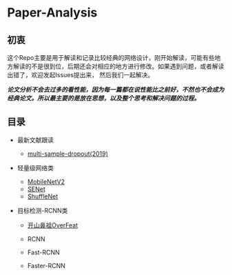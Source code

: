 # Paper-Analysis

## 初衷
这个Repo主要是用于解读和记录比较经典的网络设计，刚开始解读，可能有些地方解读的不是很到位，后期还会对相应的地方进行修改。如果遇到问题，或者解读出错了，欢迎发起Issues提出来，
然后我们一起解决。

***论文分析不会去过多的看性能，因为每一篇都在说性能比之前好，不然也不会成为经典论文。所以最主要的是放在思想，以及整个思考和解决问题的过程。***

## 目录

* 最新文献跟读
  
  * [multi-sample-dropout(2019)](https://github.com/ZH-Lee/Paper-Analysis/blob/master/%E6%9C%80%E6%96%B0%E8%AE%BA%E6%96%87%E8%B7%9F%E8%AF%BB/Multi-sample-Dropout.md)
  
  
* 轻量级网络类

  * [MobileNetV2](https://github.com/ZH-Lee/Paper-Analysis/blob/master/MobileNet/MobileNetv2.md)
  * [SENet](https://github.com/ZH-Lee/Paper-Analysis/blob/master/SENet/SENet.md)
  * [ShuffleNet](https://github.com/ZH-Lee/Paper-Analysis/blob/master/ShuffleNet/shufflenet.md)

* 目标检测-RCNN类
  * [开山鼻祖OverFeat](https://github.com/ZH-Lee/Paper-Analysis/blob/master/OverFeat/OverFeat.md)
  
  * RCNN

  * Fast-RCNN

  * Faster-RCNN
